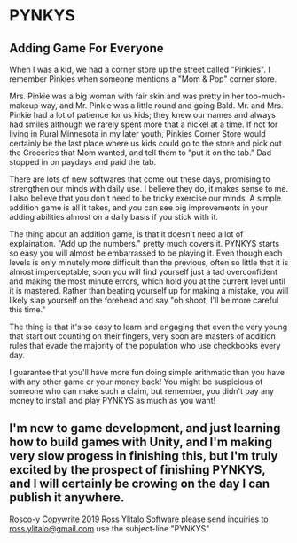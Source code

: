 # PYNKYS
Adding Game For Everyone
---
When I was a kid, we had a corner store up the street called "Pinkies".  I remember Pinkies when someone mentions a "Mom & Pop" corner store.

Mrs. Pinkie was a big woman with fair skin and was pretty in her too-much-makeup way, and Mr. Pinkie was a little round and going Bald.  Mr. and Mrs. Pinkie had a lot of patience for us kids; they knew our names and always had smiles although we rarely spent more that a nickel at a time.  If not for living in Rural Minnesota in my later youth, Pinkies Corner Store would certainly be the last place where us kids could go to the store and pick out the Groceries that Mom wanted, and tell them to "put it on the tab."  Dad stopped in on paydays and paid the tab.

There are lots of new softwares that come out these days, promising to strengthen our minds with daily use.  I believe they do, it makes sense to me.  I also believe that you don't need to be tricky exercise our minds.  A simple addition game is all it takes, and you can see big improvements in your adding abilities almost on a daily basis if you stick with it.

The thing about an addition game, is that it doesn't need a lot of explaination.  "Add up the numbers." pretty much covers it.  PYNKYS starts so easy you will almost be embarrassed to be playing it.  Even though each levels is only minutely more difficult than the previous, often so little that it is almost imperceptable, soon you will find yourself just a tad overconfident and making the most minute errors, which hold you at the current level until it is mastered.  Rather than beating yourself up for making a mistake, you will likely slap yourself on the forehead and say "oh shoot, I'll be more careful this time."

The thing is that it's so easy to learn and engaging that even the very young that start out counting on their fingers, very soon are masters of addition rules that evade the majority of the population who use checkbooks every day.

I guarantee that you'll have more fun doing simple arithmatic than you have with any other game or your money back!  You might be suspicious of someone who can make such a claim, but remember, you didn't pay any money to install and play PYNKYS as much as you want!

I'm new to game development, and just learning how to build games with Unity, and I'm making very slow progess in finishing this, but I'm truly excited by the prospect of finishing PYNKYS, and I will certainly be crowing on the day I can publish it anywhere.
----

Rosco-y 
Copywrite 2019 Ross Ylitalo Software 
please send inquiries to ross.ylitalo@gmail.com
use the subject-line "PYNKYS"
